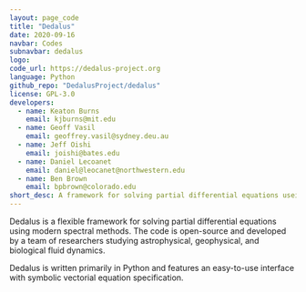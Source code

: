 ```yaml
---
layout: page_code
title: "Dedalus"
date: 2020-09-16
navbar: Codes
subnavbar: dedalus
logo:
code_url: https://dedalus-project.org
language: Python
github_repo: "DedalusProject/dedalus"
license: GPL-3.0
developers:
  - name: Keaton Burns
    email: kjburns@mit.edu
  - name: Geoff Vasil
    email: geoffrey.vasil@sydney.deu.au
  - name: Jeff Oishi
    email: joishi@bates.edu
  - name: Daniel Lecoanet
    email: daniel@leocanet@northwestern.edu
  - name: Ben Brown
    email: bpbrown@colorado.edu
short_desc: A framework for solving partial differential equations useing modern spectral methods
---
```


Dedalus is a flexible framework for solving partial differential equations using modern spectral methods. The code is open-source and developed by a team of researchers studying astrophysical, geophysical, and biological fluid dynamics.

Dedalus is written primarily in Python and features an easy-to-use interface with symbolic vectorial equation specification.
